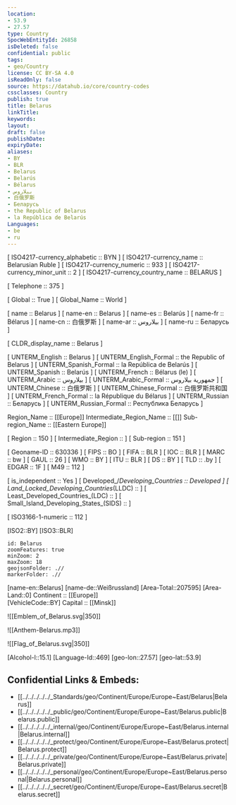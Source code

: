 ```yaml
---
location:
- 53.9
- 27.57
type: Country
SpocWebEntityId: 26858
isDeleted: false
confidential: public
tags:
- geo/Country
license: CC BY-SA 4.0
isReadOnly: false
source: https://datahub.io/core/country-codes
cssclasses: Country
publish: true
title: Belarus
linkTitle: 
keywords: 
layout: 
draft: false
publishDate: 
expiryDate: 
aliases:
- BY
- BLR
- Belarus
- Belarús
- Bélarus
- بيلاروس
- 白俄罗斯
- Беларусь
- the Republic of Belarus
- la República de Belarús
Languages:
- be
- ru
---
```



[	ISO4217-currency_alphabetic	 :: BYN ] 
[	ISO4217-currency_name	 :: Belarusian Ruble ] 
[	ISO4217-currency_numeric	 :: 933 ] 
[	ISO4217-currency_minor_unit	 :: 2 ] 
[	ISO4217-currency_country_name	 :: BELARUS ] 

[	Telephone	 :: 375 ] 

[	Global	 :: True ] 
[	Global_Name	 :: World ] 

[	name	 :: Belarus ] 
[	name-en	 :: Belarus ] 
[	name-es	 :: Belarús ] 
[	name-fr	 :: Bélarus ] 
[	name-cn	 :: 白俄罗斯 ] 
[	name-ar	 :: بيلاروس ] 
[	name-ru	 :: Беларусь ] 

[	CLDR_display_name	 :: Belarus ] 

[	UNTERM_English	 :: Belarus ] 
[	UNTERM_English_Formal	 :: the Republic of Belarus ] 
[	UNTERM_Spanish_Formal	 :: la República de Belarús ] 
[	UNTERM_Spanish	 :: Belarús ] 
[	UNTERM_French	 :: Bélarus (le) ] 
[	UNTERM_Arabic	 :: بيلاروس ] 
[	UNTERM_Arabic_Formal	 :: جمهورية بيلاروس ] 
[	UNTERM_Chinese	 :: 白俄罗斯 ] 
[	UNTERM_Chinese_Formal	 :: 白俄罗斯共和国 ] 
[	UNTERM_French_Formal	 :: la République du Bélarus ] 
[	UNTERM_Russian	 :: Беларусь ] 
[	UNTERM_Russian_Formal	 :: Республика Беларусь ] 

Region_Name ::  [[Europe]] 
Intermediate_Region_Name ::  [[]] 
Sub-region_Name ::  [[Eastern Europe]] 

[	Region	 :: 150 ] 
[	Intermediate_Region	 ::  ] 
[	Sub-region	 :: 151 ] 

[	Geoname-ID	 :: 630336 ] 
[	FIPS	 :: BO ] 
[	FIFA	 :: BLR ] 
[	IOC	 :: BLR ] 
[	MARC	 :: bw ] 
[	GAUL	 :: 26 ] 
[	WMO	 :: BY ] 
[	ITU	 :: BLR ] 
[	DS	 :: BY ] 
[	TLD	 :: .by ] 
[	EDGAR	 :: 1F ] 
[	M49	 :: 112 ] 

[	is_independent	 :: Yes ] 
[	Developed_/_Developing_Countries	 :: Developed ] 
[	Land_Locked_Developing_Countries_(LLDC)	 ::  ] 
[	Least_Developed_Countries_(LDC)	 ::  ] 
[	Small_Island_Developing_States_(SIDS)	 ::  ] 

[	ISO3166-1-numeric	 :: 112 ] 



[ISO2::BY] 
[ISO3::BLR] 
```leaflet
id: Belarus
zoomFeatures: true 
minZoom: 2 
maxZoom: 18
geojsonFolder: .//
markerFolder: .//
```

[name-en::Belarus] 
[name-de::Weißrussland] 
[Area-Total::207595] 
[Area-Land::0] 
Continent :: [[Europe]]  
[VehicleCode::BY] 
Capital :: [[Minsk]]  

![[Emblem_of_Belarus.svg|350]] 

![[Anthem-Belarus.mp3]] 

![[Flag_of_Belarus.svg|350]] 

[Alcohol-l::15.1] 
[Language-Id::469] 
[geo-lon::27.57] 
[geo-lat::53.9] 



## Confidential Links & Embeds: 
- [[../../../../../_Standards/geo/Continent/Europe/Europe~East/Belarus|Belarus]] 
- [[../../../../../_public/geo/Continent/Europe/Europe~East/Belarus.public|Belarus.public]] 
- [[../../../../../_internal/geo/Continent/Europe/Europe~East/Belarus.internal|Belarus.internal]] 
- [[../../../../../_protect/geo/Continent/Europe/Europe~East/Belarus.protect|Belarus.protect]] 
- [[../../../../../_private/geo/Continent/Europe/Europe~East/Belarus.private|Belarus.private]] 
- [[../../../../../_personal/geo/Continent/Europe/Europe~East/Belarus.personal|Belarus.personal]] 
- [[../../../../../_secret/geo/Continent/Europe/Europe~East/Belarus.secret|Belarus.secret]] 
